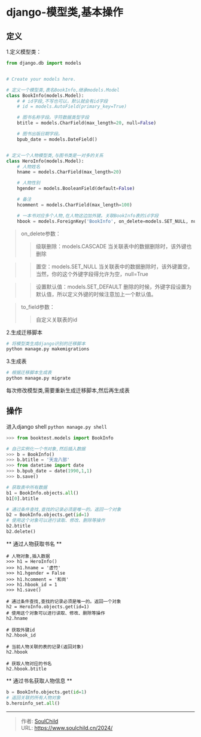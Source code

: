 # django-模型类,基本操作

<!--more-->
## 定义
1.定义模型类：
```python
from django.db import models


# Create your models here.

# 定义一个模型类,表名BookInfo,继承models.Model
class BookInfo(models.Model):
    # # id字段,不写也可以，默认就会有id字段
    # id = models.AutoField(primary_key=True)

    # 图书名称字段。字符数据类型字段
    btitle = models.CharField(max_length=20, null=False)

    # 图书出版日期字段。
    bpub_date = models.DateField()


# 定义一个人物模型类,与图书类是一对多的关系
class HeroInfo(models.Model):
    # 人物姓名
    hname = models.CharField(max_length=20)

    # 人物性别
    hgender = models.BooleanField(default=False)

    # 备注
    hcomment = models.CharField(max_length=100)

    # 一本书对应多个人物,在人物这边加外键。关联BookInfo表的id字段
    hbook = models.ForeignKey('BookInfo', on_delete=models.SET_NULL, null=True, to_field="id")
```
> on_delete参数：
>>级联删除：models.CASCADE
>>当关联表中的数据删除时，该外键也删除

>>置空：models.SET_NULL
>>当关联表中的数据删除时，该外键置空，当然，你的这个外键字段得允许为空，null=True

>>设置默认值：models.SET_DEFAULT
>>删除的时候，外键字段设置为默认值，所以定义外键的时候注意加上一个默认值。

>to_field参数：
>>自定义关联表的id



2.生成迁移脚本
```bash
# 将模型类生成django识别的迁移脚本
python manage.py makemigrations
```

3.生成表
```bash
# 根据迁移脚本生成表
python manage.py migrate
```

每次修改模型类,需要重新生成迁移脚本,然后再生成表

## 操作
进入django shell `python manage.py shell`


```python
>>> from booktest.models import BookInfo

# 自己实例化一个书对象,然后插入数据
>>> b = BookInfo()
>>> b.btitle = '天龙八部'
>>> from datetime import date
>>> b.bpub_date = date(1990,1,1)
>>> b.save()

# 获取表中所有数据
b1 = BookInfo.objects.all()
b1[0].btitle

# 通过条件查找,查找的记录必须是唯一的。返回一个对象
b2 = BookInfo.objects.get(id=1)
# 使用这个对象可以进行读取、修改、删除等操作
b2.btitle
b2.delete()

```


** 通过人物获取书名 **
```
# 人物对象,插入数据
>>> h1 = HeroInfo()
>>> h1.hname = '虚竹'
>>> h1.hgender = False
>>> h1.hcomment = '和尚'
>>> h1.hbook_id = 1
>>> h1.save()

# 通过条件查找,查找的记录必须是唯一的。返回一个对象
h2 = HeroInfo.objects.get(id=1)
# 使用这个对象可以进行读取、修改、删除等操作
h2.hname

# 获取外键id
h2.hbook_id

# 当前人物关联的表的记录(返回对象)
h2.hbook

# 获取人物对应的书名
h2.hbook.btitle
```

** 通过书名获取人物信息 **
```python
b = BookInfo.objects.get(id=1)
# 返回关联的所有人物对象
b.heroinfo_set.all()
```













---

> 作者: [SoulChild](https://www.soulchild.cn)  
> URL: https://www.soulchild.cn/2024/  

